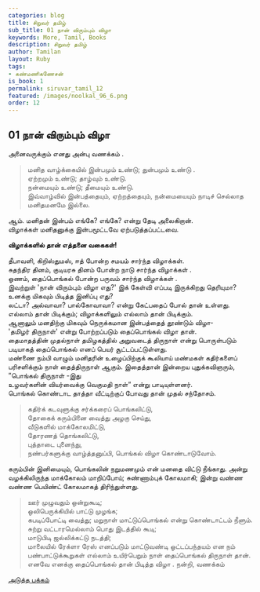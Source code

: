 ```yaml
---
categories: blog
title: சிறுவர் தமிழ்
sub_title: 01 நான் விரும்பும் விழா
keywords: More, Tamil, Books
description: சிறுவர் தமிழ்
author: Tamilan
layout: Ruby
tags:
- கண்மணிகணேசன்
is_book: 1
permalink: siruvar_tamil_12
featured: /images/noolkal_96_6.png
order: 12
---
```

## 01 நான் விரும்பும் விழா

அனைவருக்கும் எனது அன்பு வணக்கம் .

> மனித வாழ்க்கையில் இன்பமும் உண்டு; துன்பமும் உண்டு .  
>  ஏற்றமும் உண்டு; தாழ்வும் உண்டு.  
>  நன்மையும் உண்டு; தீமையும் உண்டு.  
>  இவ்வாழ்வில் இன்பத்தையும், ஏற்றத்தையும், நன்மையையும் நாடிச் செல்லாத மனிதமனமே இல்லை.

ஆம். மனிதன் இன்பம் எங்கே? எங்கே? என்று தேடி அலைகிறான்.  
விழாக்கள் மனிதனுக்கு இன்பமூட்டவே ஏற்படுத்தப்பட்டவை.

**விழாக்களில் தான் எத்தனை வகைகள்!**

தீபாவளி, கிறிஸ்துமஸ், ஈத் போன்ற சமயம் சார்ந்த விழாக்கள்.  
சுதந்திர தினம், குடியரசு தினம் போன்ற நாடு சார்ந்த விழாக்கள் .  
ஓணம், தைப்பொங்கல் போன்ற பருவம் சார்ந்த விழாக்கள் .  
இவற்றுள் 'நான் விரும்பும் விழா எது?' இக் கேள்வி எப்படி இருக்கிறது தெரியுமா?  
உனக்கு மிகவும் பிடித்த இனிப்பு எது?  
லட்டா? அல்வாவா? பால்கோவாவா? என்று கேட்பதைப் போல் தான் உள்ளது.  
எல்லாம் தான் பிடிக்கும்; விழாக்களிலும் எல்லாம் தான் பிடிக்கும்.  
ஆனாலும் மனதிற்கு மிகவும் நெருக்கமான இன்பத்தைத் தூண்டும் விழா-  
'தமிழர் திருநாள்' என்று போற்றப்படும் தைப்பொங்கல் விழா தான்.  
தைமாதத்தின் முதல்நாள் தமிழகத்தில் அறுவடைத் திருநாள் என்று பொருள்படும் படியாகத் தைப்பொங்கல் எனப் பெயர் சூட்டப்பட்டுள்ளது.  
மண்ணை நம்பி வாழும் மனிதரின் உழைப்பிற்குக் கூலியாய் மண்மகள் கதிர்களைப் பரிசளிக்கும் நாள் தைத்திருநாள் ஆகும். இதைத்தான் இன்றைய புதுக்கவிஞரும், ”பொங்கல் திருநாள் -இது  
உழவர்களின் வியர்வைக்கு வெகுமதி நாள்“ என்று பாடியுள்ளனர்.  
பொங்கல் கொண்டாட தாத்தா வீட்டிற்குப் போவது தான் முதல் சந்தோசம்.

> கதிர்க் கடவுளுக்கு சர்க்கரைப் பொங்கலிட்டு,  
>  தோகைக் கரும்பினை வைத்து அழகு செய்து,  
>  வீடுகளில் மாக்கோலமிட்டு,  
>  தோரணத் தொங்கலிட்டு,  
>  புத்தாடை புனைந்து,  
>  நண்பர்களுக்கு வாழ்த்தனுப்பி, பொங்கல் விழா கொண்டாடுவோம்.

கரும்பின் இனிமையும், பொங்கலின் நறுமணமும் என் மனதை விட்டு நீங்காது. அன்று வழக்கிலிருந்த மாக்கோலம் மாறிப்போய்; சுண்ணாம்புக் கோலமாகி; இன்று வண்ண வண்ண பெயிண்ட் கோலமாகத் திரிந்துள்ளது.

> ஊர் முழுவதும் ஒன்றுகூடி;  
>  ஒலிபெருக்கியில் பாட்டு முழங்க;  
>  கபடிப்போட்டி வைத்து; மறுநாள் மாட்டுப்பொங்கல் என்று கொண்டாட்டம் நீளும். சுற்று வட்டாரமெல்லாம் பொது இடத்தில் கூடி;  
>  மாடுபிடி ஜல்லிக்கட்டு நடத்தி;  
>  மாலையில் ரேக்ளா ரேஸ் எனப்படும் மாட்டுவண்டி ஓட்டப்பந்தயம் என நம் பண்பாட்டுக்கூறுகள் எல்லாம் உயிர்பெறும் நாள் தைப்பொங்கல் திருநாள் தான்.  
>  எனவே எனக்கு தைப்பொங்கல் தான் பிடித்த விழா . நன்றி, வணக்கம்

[அடுத்த பக்கம்](siruvar_tamil_13)